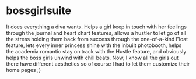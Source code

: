 # bossgirlsuite

It does everything a diva wants. Helps a girl keep in touch with her feelings through the journal and heart chart features, allows a hustler to let go of all the stress holding them back from success through the one-of-a-kind Float feature, lets every inner princess shine with the inbuilt photobooth, helps the academia romantic stay on track with the Hustle feature, and obviously helps the boss girls unwind with chill beats. Now, I know all the girls out there have different aesthetics so of course I had to let them customize their home pages ;)
